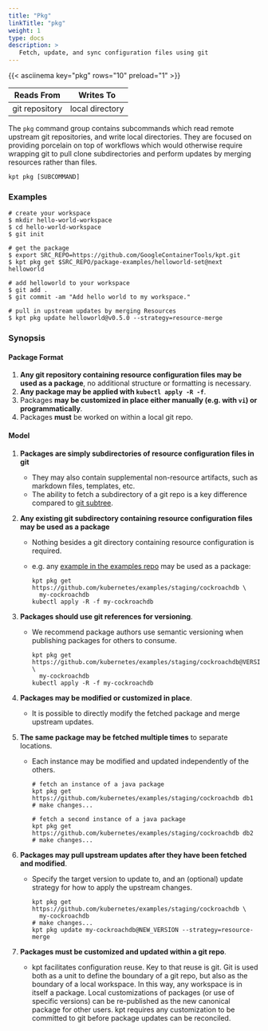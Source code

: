 ```yaml
---
title: "Pkg"
linkTitle: "pkg"
weight: 1
type: docs
description: >
   Fetch, update, and sync configuration files using git
---
```

<!--mdtogo:Short
    Fetch, update, and sync configuration files using git
-->

{{< asciinema key="pkg" rows="10" preload="1" >}}

<!--mdtogo:Long-->
|              Reads From | Writes To                |
|-------------------------|--------------------------|
| git repository          | local directory          |

The `pkg` command group contains subcommands which read remote upstream
git repositories, and write local directories.  They are focused on
providing porcelain on top of workflows which would otherwise require
wrapping git to pull clone subdirectories and perform updates by merging
resources rather than files.
<!--mdtogo-->

    kpt pkg [SUBCOMMAND]

### Examples
<!--mdtogo:Examples-->
```shell
# create your workspace
$ mkdir hello-world-workspace
$ cd hello-world-workspace
$ git init

# get the package
$ export SRC_REPO=https://github.com/GoogleContainerTools/kpt.git
$ kpt pkg get $SRC_REPO/package-examples/helloworld-set@next helloworld

# add helloworld to your workspace
$ git add .
$ git commit -am "Add hello world to my workspace."

# pull in upstream updates by merging Resources
$ kpt pkg update helloworld@v0.5.0 --strategy=resource-merge
```
<!--mdtogo-->

### Synopsis

#### Package Format

1. **Any git repository containing resource configuration files may be used as a package**, no
   additional structure or formatting is necessary.
2. **Any package may be applied with `kubectl apply -R -f`**.
3. Packages **may be customized in place either manually (e.g. with `vi`) or programmatically**.
4. Packages **must** be worked on within a local git repo.

#### Model

1. **Packages are simply subdirectories of resource configuration files in git**
    * They may also contain supplemental non-resource artifacts, such as markdown files, templates, etc.
    * The ability to fetch a subdirectory of a git repo is a key difference compared to
      [git subtree](https://github.com/git/git/blob/master/contrib/subtree/git-subtree.txt).

2. **Any existing git subdirectory containing resource configuration files may be used as a package**
    * Nothing besides a git directory containing resource configuration is required.
    * e.g. any [example in the examples repo](https://github.com/kubernetes/examples/tree/master/staging/cockroachdb) may
      be used as a package:

          kpt pkg get https://github.com/kubernetes/examples/staging/cockroachdb \
            my-cockroachdb
          kubectl apply -R -f my-cockroachdb

3. **Packages should use git references for versioning**.
    * We recommend package authors use semantic versioning when publishing packages for others to consume.

          kpt pkg get https://github.com/kubernetes/examples/staging/cockroachdb@VERSION \
            my-cockroachdb
          kubectl apply -R -f my-cockroachdb

4. **Packages may be modified or customized in place**.
    * It is possible to directly modify the fetched package and merge upstream updates.

5. **The same package may be fetched multiple times** to separate locations.
    * Each instance may be modified and updated independently of the others.

          # fetch an instance of a java package
          kpt pkg get https://github.com/kubernetes/examples/staging/cockroachdb db1
          # make changes...

          # fetch a second instance of a java package
          kpt pkg get https://github.com/kubernetes/examples/staging/cockroachdb db2
          # make changes...

6. **Packages may pull upstream updates after they have been fetched and modified**.
    * Specify the target version to update to, and an (optional) update strategy for how to apply the
      upstream changes.

          kpt pkg get https://github.com/kubernetes/examples/staging/cockroachdb \
            my-cockroachdb
          # make changes...
          kpt pkg update my-cockroachdb@NEW_VERSION --strategy=resource-merge

7. **Packages must be customized and updated within a git repo**.
    * kpt facilitates configuration reuse. Key to that reuse is git. Git is used
      both as a unit to define the boundary of a git repo, but also as the
      boundary of a local workspace. In this way, any workspace is in itself a
      package. Local customizations of packages (or use of specific versions)
      can be re-published as the new canonical package for other users. kpt
      requires any customization to be committed to git before package updates
      can be reconciled.
